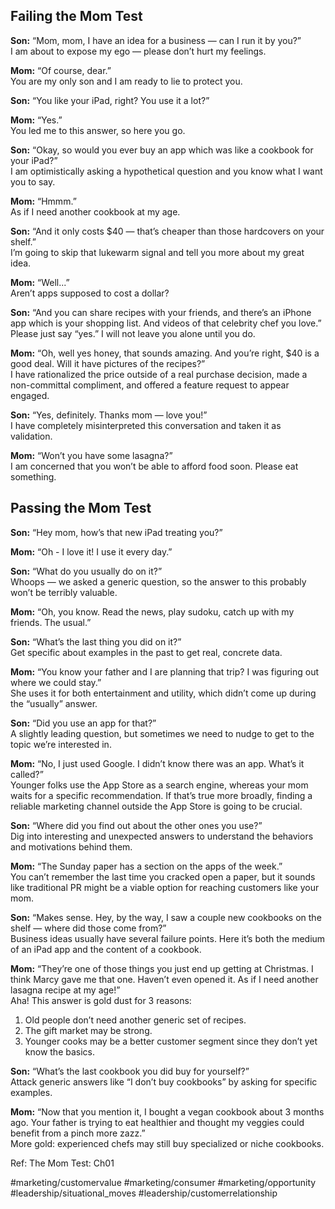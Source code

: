 ## Failing the Mom Test

**Son:** “Mom, mom, I have an idea for a business — can I run it by you?”  
I am about to expose my ego — please don’t hurt my feelings.

**Mom:** “Of course, dear.”  
You are my only son and I am ready to lie to protect you.

**Son:** “You like your iPad, right? You use it a lot?”

**Mom:** “Yes.”  
You led me to this answer, so here you go.

**Son:** “Okay, so would you ever buy an app which was like a cookbook for your iPad?”  
I am optimistically asking a hypothetical question and you know what I want you to say.

**Mom:** “Hmmm.”  
As if I need another cookbook at my age.

**Son:** “And it only costs $40 — that’s cheaper than those hardcovers on your shelf.”  
I’m going to skip that lukewarm signal and tell you more about my great idea.

**Mom:** “Well...”  
Aren’t apps supposed to cost a dollar?

**Son:** “And you can share recipes with your friends, and there’s an iPhone app which is your shopping list. And videos of that celebrity chef you love.”  
Please just say “yes.” I will not leave you alone until you do.

**Mom:** “Oh, well yes honey, that sounds amazing. And you’re right, $40 is a good deal. Will it have pictures of the recipes?”  
I have rationalized the price outside of a real purchase decision, made a non-committal compliment, and offered a feature request to appear engaged.

**Son:** “Yes, definitely. Thanks mom — love you!”  
I have completely misinterpreted this conversation and taken it as validation.

**Mom:** “Won’t you have some lasagna?”  
I am concerned that you won’t be able to afford food soon. Please eat something.

## Passing the Mom Test

**Son:** “Hey mom, how’s that new iPad treating you?”

**Mom:** “Oh - I love it! I use it every day.”

**Son:** “What do you usually do on it?”  
Whoops — we asked a generic question, so the answer to this probably won’t be terribly valuable.

**Mom:** “Oh, you know. Read the news, play sudoku, catch up with my friends. The usual.”

**Son:** “What’s the last thing you did on it?”  
Get specific about examples in the past to get real, concrete data.

**Mom:** “You know your father and I are planning that trip? I was figuring out where we could stay.”  
She uses it for both entertainment and utility, which didn’t come up during the “usually” answer.

**Son:** “Did you use an app for that?”  
A slightly leading question, but sometimes we need to nudge to get to the topic we’re interested in.

**Mom:** “No, I just used Google. I didn’t know there was an app. What’s it called?”  
Younger folks use the App Store as a search engine, whereas your mom waits for a specific recommendation. If that’s true more broadly, finding a reliable marketing channel outside the App Store is going to be crucial.

**Son:** “Where did you find out about the other ones you use?”  
Dig into interesting and unexpected answers to understand the behaviors and motivations behind them.

**Mom:** “The Sunday paper has a section on the apps of the week.”  
You can’t remember the last time you cracked open a paper, but it sounds like traditional PR might be a viable option for reaching customers like your mom.

**Son:** “Makes sense. Hey, by the way, I saw a couple new cookbooks on the shelf — where did those come from?”  
Business ideas usually have several failure points. Here it’s both the medium of an iPad app and the content of a cookbook.

**Mom:** “They’re one of those things you just end up getting at Christmas. I think Marcy gave me that one. Haven’t even opened it. As if I need another lasagna recipe at my age!”  
Aha! This answer is gold dust for 3 reasons:
1. Old people don’t need another generic set of recipes.
2. The gift market may be strong.
3. Younger cooks may be a better customer segment since they don’t yet know the basics.

**Son:** “What’s the last cookbook you did buy for yourself?”  
Attack generic answers like “I don’t buy cookbooks” by asking for specific examples.

**Mom:** “Now that you mention it, I bought a vegan cookbook about 3 months ago. Your father is trying to eat healthier and thought my veggies could benefit from a pinch more zazz.”  
More gold: experienced chefs may still buy specialized or niche cookbooks.

Ref: The Mom Test: Ch01

#marketing/customervalue #marketing/consumer #marketing/opportunity #leadership/situational_moves #leadership/customerrelationship 